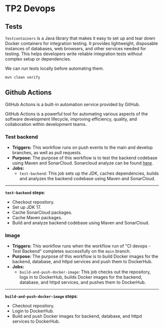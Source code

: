 # TP2 Devops

## Tests

`Testcontainers` is a Java library that makes it easy to set up and tear down Docker containers for integration testing. It provides lightweight, disposable instances of databases, web browsers, and other services needed for testing. This helps developers write reliable integration tests without complex setup or dependencies.

We can run tests locally before automating them.

```bash
mvn clean verify
```

## Github Actions

GitHub Actions is a built-in automation service provided by GitHub.

GitHub Actions is a powerful tool for automating various aspects of the software development lifecycle, improving efficiency, quality, and collaboration within development teams.

### Test backend

- **Triggers:** This workflow runs on push events to the main and develop branches, as well as pull requests.
- **Purpose:** The purpose of this workflow is to test the backend codebase using Maven and SonarCloud. Sonarcloud analyze can be found [here](https://sonarcloud.io/project/overview?id=cpe-devops-leon-dumestre).
- **Jobs:**
  - `test-backend`: This job sets up the JDK, caches dependencies, builds and analyzes the backend codebase using Maven and SonarCloud.

---

**`test-backend` steps**:

- Checkout repository.
- Set up JDK 17.
- Cache SonarCloud packages.
- Cache Maven packages.
- Build and analyze backend codebase using Maven and SonarCloud.

### Image

- **Triggers:** This workflow runs when the workflow run of "CI devops - Test Backend" completes successfully on the `main` branch.
- **Purpose:** The purpose of this workflow is to build Docker images for the backend, database, and httpd services and push them to DockerHub.
- **Jobs:**
  - `build-and-push-docker-image`: This job checks out the repository, logs in to DockerHub, builds Docker images for the backend, database, and httpd services, and pushes them to DockerHub.

---

**`build-and-push-docker-image` steps**:

- Checkout repository.
- Login to DockerHub.
- Build and push Docker images for backend, database, and httpd services to DockerHub.
